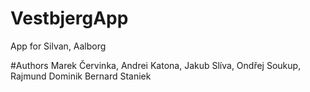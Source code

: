 # VestbjergApp
App for Silvan, Aalborg

#Authors
Marek Červinka, Andrei Katona, Jakub Slíva, Ondřej Soukup, Rajmund Dominik Bernard Staniek
